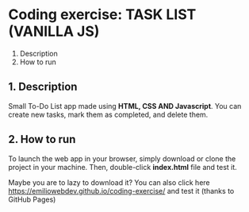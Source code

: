# Coding exercise: TASK LIST (VANILLA JS)
1. Description
2. How to run


## 1. Description
Small To-Do List app made using **HTML, CSS AND Javascript**. 
You can create new tasks, mark them as completed, and delete them.


## 2. How to run
To launch the web app in your browser, simply download or clone the project in your machine.
Then, double-click **index.html** file and test it.

Maybe you are to lazy to download it? You can also click here <https://emiliowebdev.github.io/coding-exercise/>
and test it (thanks to GitHub Pages)

